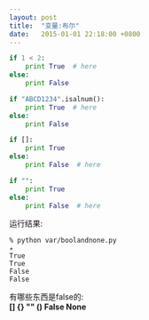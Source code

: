 ```yaml
---
layout: post
title:  "变量:布尔"
date:   2015-01-01 22:18:00 +0800
---
```


```py
if 1 < 2:
    print True  # here
else:
    print False

if "ABCD1234".isalnum():
    print True  # here
else:
    print False

if []:
    print True
else:
    print False  # here

if "":
    print True
else:
    print False  # here
```

运行结果:

```
% python var/boolandnone.py                                                 ✭
True
True
False
False
```

有哪些东西是false的:  
**[] {} "" () False None**
